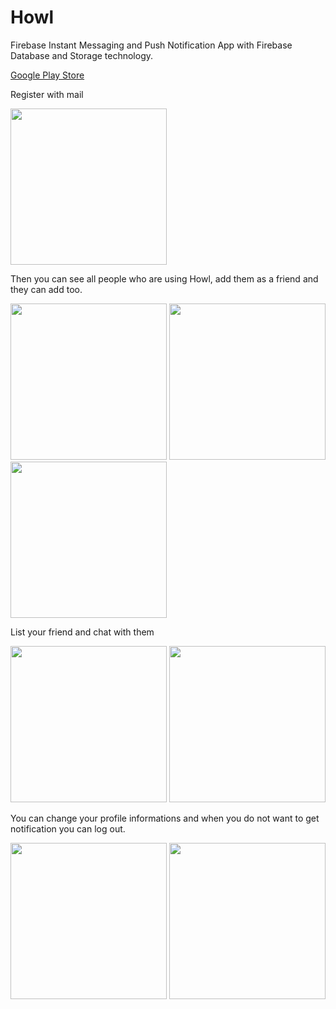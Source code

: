 # Howl
Firebase Instant Messaging and Push Notification App with Firebase Database and Storage technology.

<a href="https://play.google.com/store/apps/details?id=com.ozhan.mustafa.howl">Google Play Store</a>

Register with mail

<img src="https://s19.postimg.org/eims35js3/unnamed.png" width="250px" />

Then you can see all people who are using Howl, add them as a friend and they can add too.

<img src="https://s19.postimg.org/m6e9z77tv/unnamed-_1.png" width="250px" /> <img src="https://s19.postimg.org/a38ybmwrn/unnamed-_2.png" width="250px" /> <img src="https://s19.postimg.org/knivu819f/unnamed-_3.png" width="250px" />

List your friend and chat with them

<img src="https://s19.postimg.org/rbfhgtkrn/unnamed-_4.png" width="250px" /> <img src="https://s19.postimg.org/4qk3xi8v7/unnamed-_5.png" width="250px" />

You can change your profile informations and when you do not want to get notification you can log out.

<img src="https://s19.postimg.org/69fi2hffn/unnamed-_6.png" width="250px" /> <img src="https://s19.postimg.org/i4x6tjfj7/unnamed-_7.png" width="250px" />
